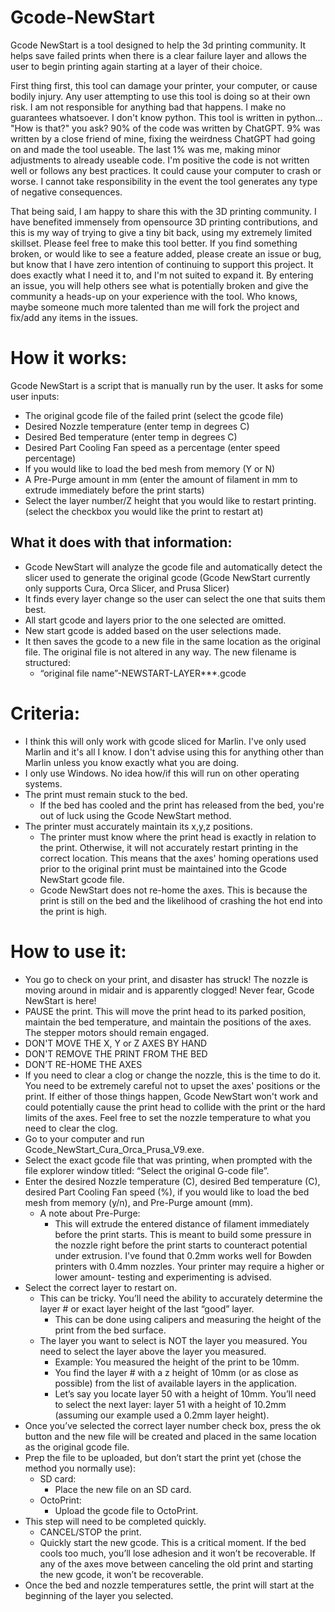 # Gcode-NewStart
Gcode NewStart is a tool designed to help the 3d printing community. It helps save failed prints when there is a clear failure layer and allows the user to begin printing again starting at a layer of their choice.

First thing first, this tool can damage your printer, your computer, or cause bodily injury. Any user attempting to use this tool is doing so at their own risk. I am not responsible for anything bad that happens. I make no guarantees whatsoever. 
I don't know python. This tool is written in python... "How is that?" you ask? 90% of the code was written by ChatGPT. 9% was written by a close friend of mine, fixing the weirdness ChatGPT had going on and made the tool useable. The last 1% was me, making minor adjustments to already useable code. I'm positive the code is not written well or follows any best practices. It could cause your computer to crash or worse. I cannot take responsibility in the event the tool generates any type of negative consequences. 

That being said, I am happy to share this with the 3D printing community. I have benefited immensely from opensource 3D printing contributions, and this is my way of trying to give a tiny bit back, using my extremely limited skillset. Please feel free to make this tool better. If you find something broken, or would like to see a feature added, please create an issue or bug, but know that I have zero intention of continuing to support this project. It does exactly what I need it to, and I'm not suited to expand it. By entering an issue, you will help others see what is potentially broken and give the community a heads-up on your experience with the tool. Who knows, maybe someone much more talented than me will fork the project and fix/add any items in the issues. 

# How it works:

Gcode NewStart is a script that is manually run by the user. It asks for some user inputs:  
* The original gcode file of the failed print (select the gcode file)  
* Desired Nozzle temperature (enter temp in degrees C)  
* Desired Bed temperature (enter temp in degrees C)  
* Desired Part Cooling Fan speed as a percentage (enter speed percentage)  
* If you would like to load the bed mesh from memory (Y or N)  
* A Pre-Purge amount in mm (enter the amount of filament in mm to extrude immediately before the print starts)  
* Select the layer number/Z height that you would like to restart printing. (select the checkbox you would like the print to restart at)  
  
## What it does with that information:  
* Gcode NewStart will analyze the gcode file and automatically detect the slicer used to generate the original gcode (Gcode NewStart currently only supports Cura, Orca Slicer, and Prusa Slicer)  
* It finds every layer change so the user can select the one that suits them best.  
* All start gcode and layers prior to the one selected are omitted.  
* New start gcode is added based on the user selections made.  
* It then saves the gcode to a new file in the same location as the original file. The original file is not altered in any way. The new filename is structured:
	* “original file name”-NEWSTART-LAYER***.gcode  

# Criteria:  
* I think this will only work with gcode sliced for Marlin. I've only used Marlin and it's all I know. I don't advise using this for anything other than Marlin unless you know exactly what you are doing.  
* I only use Windows. No idea how/if this will run on other operating systems.  
* The print must remain stuck to the bed.  
	* If the bed has cooled and the print has released from the bed, you're out of luck using the Gcode NewStart method.  
* The printer must accurately maintain its x,y,z positions.  
	* The printer must know where the print head is exactly in relation to the print. Otherwise, it will not accurately restart printing in the correct location. This means that the axes' homing operations used prior to the original print must be maintained into the Gcode NewStart gcode file.  
	* Gcode NewStart does not re-home the axes. This is because the print is still on the bed and the likelihood of crashing the hot end into the print is high.  


# How to use it:  
* You go to check on your print, and disaster has struck! The nozzle is moving around in midair and is apparently clogged! Never fear, Gcode NewStart is here!  
* PAUSE the print. This will move the print head to its parked position, maintain the bed temperature, and maintain the positions of the axes. The stepper motors should remain engaged.  
* DON'T MOVE THE X, Y or Z AXES BY HAND  
* DON'T REMOVE THE PRINT FROM THE BED  
* DON’T RE-HOME THE AXES  
* If you need to clear a clog or change the nozzle, this is the time to do it. You need to be extremely careful not to upset the axes' positions or the print. If either of those things happen, Gcode NewStart won't work and could potentially cause the print head to collide with the print or the hard limits of the axes. Feel free to set the nozzle temperature to what you need to clear the clog.  
* Go to your computer and run Gcode_NewStart_Cura_Orca_Prusa_V9.exe.  
* Select the exact gcode file that was printing, when prompted with the file explorer window titled: “Select the original G-code file”.  
* Enter the desired Nozzle temperature (C), desired Bed temperature (C), desired Part Cooling Fan speed (%), if you would like to load the bed mesh from memory (y/n), and Pre-Purge amount (mm).
	* A note about Pre-Purge:  
		* This will extrude the entered distance of filament immediately before the print starts. This is meant to build some pressure in the nozzle right before the print starts to counteract potential under extrusion. I've found that 0.2mm works well for Bowden printers with 0.4mm nozzles. Your printer may require a higher or lower amount- testing and experimenting is advised.
* Select the correct layer to restart on.  
	* This can be tricky. You’ll need the ability to accurately determine the layer # or exact layer height of the last “good” layer.  
		* This can be done using calipers and measuring the height of the print from the bed surface.  
	* The layer you want to select is NOT the layer you measured. You need to select the layer above the layer you measured.  
		* Example: You measured the height of the print to be 10mm.  
		* You find the layer # with a z height of 10mm (or as close as possible) from the list of available layers in the application.  
		* Let’s say you locate layer 50 with a height of 10mm. You’ll need to select the next layer: layer 51 with a height of 10.2mm (assuming our example used a 0.2mm layer height).  
* Once you’ve selected the correct layer number check box, press the ok button and the new file will be created and placed in the same location as the original gcode file.  
* Prep the file to be uploaded, but don’t start the print yet (chose the method you normally use):  
	* SD card:  
		* Place the new file on an SD card.  
	* OctoPrint:  
		* Upload the gcode file to OctoPrint.  
* This step will need to be completed quickly.  
	* CANCEL/STOP the print.  
	* Quickly start the new gcode. This is a critical moment. If the bed cools too much, you’ll lose adhesion and it won’t be recoverable. If any of the axes move between canceling the old print and starting the new gcode, it won’t be recoverable.  
* Once the bed and nozzle temperatures settle, the print will start at the beginning of the layer you selected.  
